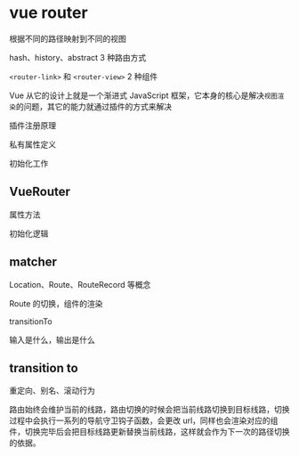 # vue router

根据不同的路径映射到不同的视图

hash、history、abstract 3 种路由方式

`<router-link>` 和 `<router-view>` 2 种组件

Vue 从它的设计上就是一个渐进式 JavaScript 框架，它本身的核心是解决`视图渲染`的问题，其它的能力就通过插件的方式来解决

插件注册原理

私有属性定义

初始化工作

## VueRouter

属性方法

初始化逻辑

## matcher

Location、Route、RouteRecord 等概念

Route 的切换，组件的渲染

transitionTo

输入是什么，输出是什么

## transition to

重定向、别名、滚动行为

路由始终会维护当前的线路，路由切换的时候会把当前线路切换到目标线路，切换过程中会执行一系列的导航守卫钩子函数，会更改 url，同样也会渲染对应的组件，切换完毕后会把目标线路更新替换当前线路，这样就会作为下一次的路径切换的依据。
